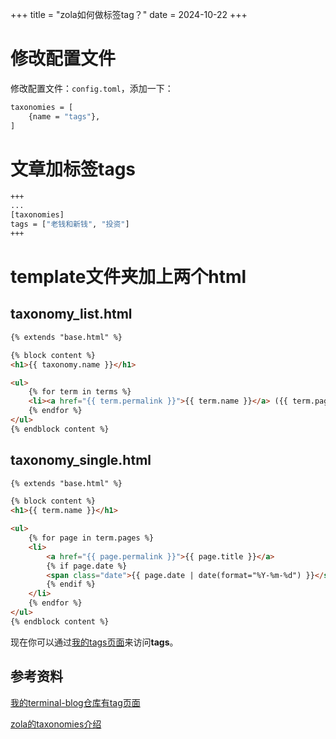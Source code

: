 +++
title = "zola如何做标签tag？"
date = 2024-10-22
+++

# 修改配置文件

修改配置文件：`config.toml`，添加一下：

```bash
taxonomies = [
    {name = "tags"},
]
```

# 文章加标签**tags**

```bash
+++
...
[taxonomies] 
tags = ["老钱和新钱", "投资"]
+++
```

# template文件夹加上两个html

## taxonomy_list.html

```html
{% extends "base.html" %}

{% block content %}
<h1>{{ taxonomy.name }}</h1>

<ul>
    {% for term in terms %}
    <li><a href="{{ term.permalink }}">{{ term.name }}</a> ({{ term.pages | length }} 篇文章)</li>
    {% endfor %}
</ul>
{% endblock content %}
```

## taxonomy_single.html

```html
{% extends "base.html" %}

{% block content %}
<h1>{{ term.name }}</h1>

<ul>
    {% for page in term.pages %}
    <li>
        <a href="{{ page.permalink }}">{{ page.title }}</a>
        {% if page.date %}
        <span class="date">{{ page.date | date(format="%Y-%m-%d") }}</span>
        {% endif %}
    </li>
    {% endfor %}
</ul>
{% endblock content %}
```

现在你可以通过[我的tags页面](https://linxz.online/tags)来访问**tags**。

## 参考资料

[我的terminal-blog仓库有tag页面](https://github.com/linxz-coder/myblog-terminal/blob/main/templates/tags/list.html)

[zola的taxonomies介绍](https://www.getzola.org/documentation/content/taxonomies/)
